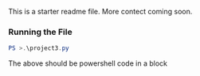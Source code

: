 <p>This is a starter readme file. More contect coming soon.</p>

### Running the File
```PowerShell
PS >.\project3.py
```
<p> The above should be powershell code in a block</p>
